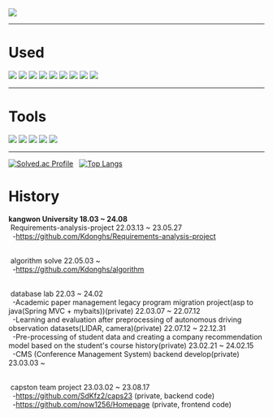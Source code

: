 <img src="https://capsule-render.vercel.app/api?type=Waving&color=0f4c81&height=300&section=header&text=Welcome&desc=Hello%20Kdonghs%20portfolio&fontSize=70&fontColor=f4f5f0&fontAlign=80&fontAlignY=40&descAlign=80&descAlignY=50" />
<hr>

# Used

 <div aligin = center>
  <img src="https://img.shields.io/badge/java-3DDC84?style=flat-square&logo=CoffeeScript&logoColor=white"/>
  <img src="https://img.shields.io/badge/Spring-6DB33F?style=flat-square&logo=Spring&logoColor=white"/>
  <img src="https://img.shields.io/badge/Spring Boot-6DB33F?style=flat-square&logo=Spring Boot&logoColor=white"/>
  <img src="https://img.shields.io/badge/Gradle-02303A?style=flat-square&logo=Gradle&logoColor=white"/>
  <img src="https://img.shields.io/badge/Python-3776AB?style=flat-square&logo=Python&logoColor=white"/>
  <img src="https://img.shields.io/badge/HTML5-E34F26?style=flat-square&logo=HTML5&logoColor=white"/>
  <img src="https://img.shields.io/badge/CSS3-1572B6?style=flat-square&logo=CSS3&logoColor=white"/>
  <img src="https://img.shields.io/badge/JavaScript-F7DF1E?style=flat-square&logo=JavaScript&logoColor=white"/>
  <img src="https://img.shields.io/badge/Jupyter-F37626?style=flat-square&logo=Jupyter&logoColor=white"/>
</div>
<hr>

# Tools

<div aligin = center>
  <img src="https://img.shields.io/badge/Intelij-000000?style=flat-square&logo=IntelliJ IDEA&logoColor=white"/>
  <img src="https://img.shields.io/badge/PyCharm-000000?style=flat-square&logo=PyCharm&logoColor=white"/>
  <img src="https://img.shields.io/badge/GitHub-181717?style=flat-square&logo=GitHub&logoColor=white"/>
  <img src="https://img.shields.io/badge/coalb-F9AB00?style=flat-square&logo=Google Colab&logoColor=white"/>
  <img src="https://img.shields.io/badge/Android Studio-3DDC84?style=flat-square&logo=Android Studio&logoColor=white"/>
</div>
<hr>

[![Solved.ac Profile](http://mazassumnida.wtf/api/generate_badge?boj=kimdhs)](https://solved.ac/kimdhs)&nbsp;&nbsp;
[![Top Langs](https://github-readme-stats.vercel.app/api/top-langs/?username=Kdonghs&layout=compact)](https://github.com/Kdonghs)

# History
 <b>kangwon University 18.03 ~ 24.08</b>
 <br>&nbsp;Requirements-analysis-project 22.03.13 ~ 23.05.27
 <br>&nbsp;&nbsp;-https://github.com/Kdonghs/Requirements-analysis-project
 
 <br>&nbsp;algorithm solve 22.05.03 ~
 <br>&nbsp;&nbsp;-https://github.com/Kdonghs/algorithm
 
 <br>&nbsp;database lab 22.03 ~ 24.02
 <br>&nbsp;&nbsp;-Academic paper management legacy program migration project(asp to java(Spring MVC + mybaits))(private) 22.03.07 ~ 22.07.12
 <br>&nbsp;&nbsp;-Learning and evaluation after preprocessing of autonomous driving observation datasets(LIDAR, camera)(private) 22.07.12 ~ 22.12.31
 <br>&nbsp;&nbsp;-Pre-processing of student data and creating a company recommendation model based on the student's course history(private) 23.02.21 ~ 24.02.15
 <br>&nbsp;&nbsp;-CMS (Conference Management System) backend develop(private) 23.03.03 ~
 
 <br>&nbsp;capston team project 23.03.02 ~ 23.08.17
 <br>&nbsp;&nbsp;-https://github.com/SdKfz2/caps23 (private, backend code)
 <br>&nbsp;&nbsp;-https://github.com/now1256/Homepage (private, frontend code)
   
